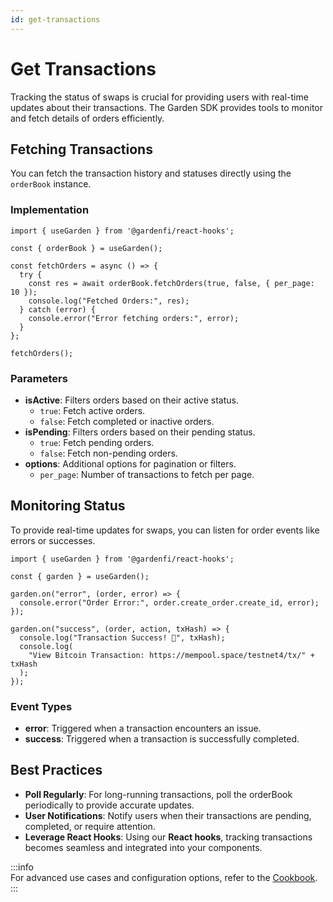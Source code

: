 ```yaml
---
id: get-transactions
---
```


# Get Transactions  

Tracking the status of swaps is crucial for providing users with real-time updates about their transactions. The Garden SDK provides tools to monitor and fetch details of orders efficiently.  

## Fetching Transactions  

You can fetch the transaction history and statuses directly using the `orderBook` instance.  

### Implementation  

```tsx
import { useGarden } from '@gardenfi/react-hooks';

const { orderBook } = useGarden();

const fetchOrders = async () => {
  try {
    const res = await orderBook.fetchOrders(true, false, { per_page: 10 });
    console.log("Fetched Orders:", res);
  } catch (error) {
    console.error("Error fetching orders:", error);
  }
};

fetchOrders();
```

### Parameters  

- **isActive**: Filters orders based on their active status.  
  - `true`: Fetch active orders.  
  - `false`: Fetch completed or inactive orders.  
- **isPending**: Filters orders based on their pending status.  
  - `true`: Fetch pending orders.  
  - `false`: Fetch non-pending orders.  
- **options**: Additional options for pagination or filters.  
  - `per_page`: Number of transactions to fetch per page.  

## Monitoring Status  

To provide real-time updates for swaps, you can listen for order events like errors or successes.  

```tsx
import { useGarden } from '@gardenfi/react-hooks';

const { garden } = useGarden();

garden.on("error", (order, error) => {
  console.error("Order Error:", order.create_order.create_id, error);
});

garden.on("success", (order, action, txHash) => {
  console.log("Transaction Success! 🎉", txHash);
  console.log(
    "View Bitcoin Transaction: https://mempool.space/testnet4/tx/" + txHash
  );
});
```

### Event Types  

- **error**: Triggered when a transaction encounters an issue.  
- **success**: Triggered when a transaction is successfully completed.  

## Best Practices  

- **Poll Regularly**: For long-running transactions, poll the orderBook periodically to provide accurate updates.  
- **User Notifications**: Notify users when their transactions are pending, completed, or require attention.  
- **Leverage React Hooks**: Using our **React hooks**, tracking transactions becomes seamless and integrated into your components.  

:::info  
For advanced use cases and configuration options, refer to the [Cookbook](cookbook.md).  
:::